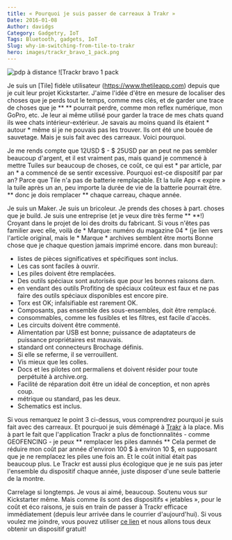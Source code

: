 ```yaml
---
title: « Pourquoi je suis passer de carreaux à Trakr »
Date: 2016-01-08
Author: davidgs
Category: Gadgetry, IoT
Tags: Bluetooth, gadgets, IoT
Slug: why-im-switching-from-tile-to-trakr
hero: images/trackr_bravo_1_pack.png
---
```


![pdp à distance](/posts/category/iot/images/remote_pdp.jpg "remote_pdp.jpg") ![Trackr bravo 1 pack

Je suis un [Tile] fidèle utilisateur (https://www.thetileapp.com) depuis que je cuit leur projet Kickstarter. J'aime l'idée d'être en mesure de localiser des choses que je perds tout le temps, comme mes clés, et de garder une trace de choses que je ** ** pourrait perdre, comme mon reflex numérique, mon GoPro, etc. Je leur ai même utilisé pour garder la trace de mes chats quand ils wee chats intérieur-extérieur. Je savais au moins quand ils étaient * autour * même si je ne pouvais pas les trouver. Ils ont été une bouée de sauvetage. Mais je suis fait avec des carreaux. Voici pourquoi.

Je me rends compte que 12USD $ - $ 25USD par an peut ne pas sembler beaucoup d'argent, et il est vraiment pas, mais quand je commencé à mettre Tuiles sur beaucoup de choses, ce coût, ce qui est * par article, par an * a commencé de se sentir excessive. Pourquoi est-ce dispositif par par an? Parce que Tile n'a pas de batterie remplaçable. Et la tuile App « expire » la tuile après un an, peu importe la durée de vie de la batterie pourrait être. ** donc je dois remplacer ** chaque carreau, chaque année.

Je suis un Maker. Je suis un bricoleur. Je prends des choses à part. choses que je build. Je suis une entreprise (et je veux dire très ferme ** **!) Croyant dans le projet de loi des droits du fabricant. Si vous n'êtes pas familier avec elle, voilà de * Marque: numéro du magazine 04 * (je lien vers l'article original, mais le * Marque * archives semblent être morts Bonne chose que je chaque question jamais imprimé encore. dans mon bureau):

- listes de pièces significatives et spécifiques sont inclus.
- Les cas sont faciles à ouvrir.
- Les piles doivent être remplacées.
- Des outils spéciaux sont autorisés que pour les bonnes raisons darn.
- en vendant des outils Profiting de spéciaux coûteux est faux et ne pas faire des outils spéciaux disponibles est encore pire.
- Torx est OK; infalsifiable est rarement OK.
- Composants, pas ensemble des sous-ensembles, doit être remplacé.
- consommables, comme les fusibles et les filtres, est facile d'accès.
- Les circuits doivent être commenté.
- Alimentation par USB est bonne; puissance de adaptateurs de puissance propriétaires est mauvais.
- standard ont connecteurs Brochage définis.
- Si elle se referme, il se verrouillent.
- Vis mieux que les colles.
- Docs et les pilotes ont permaliens et doivent résider pour toute perpétuité à archive.org.
- Facilité de réparation doit être un idéal de conception, et non après coup.
- métrique ou standard, pas les deux.
- Schematics est inclus.

Si vous remarquez le point 3 ci-dessus, vous comprendrez pourquoi je suis fait avec des carreaux. Et pourquoi je suis déménagé à [Trakr](https://www.thetrackr.com) à la place. Mis à part le fait que l'application Trackr a plus de fonctionnalités - comme GEOFENCING - je peux ** remplacer les piles damnés ** Cela permet de réduire mon coût par année d'environ 100 $ à environ 10 $, en supposant que je ne remplacez les piles une fois an. Et le coût initial était pas beaucoup plus. Le Trackr est aussi plus écologique que je ne suis pas jeter l'ensemble du dispositif chaque année, juste disposer d'une seule batterie de la montre.

Carrelage si longtemps. Je vous ai aimé, beaucoup. Soutenu vous sur Kickstarter même. Mais comme ils sont des dispositifs « jetables », pour le coût et éco raisons, je suis en train de passer à Trackr efficace immédiatement (depuis leur arrivée dans le courrier d'aujourd'hui). Si vous voulez me joindre, vous pouvez utiliser [ce lien](https://www.thetrackr.com/?ref_code=tlKzz) et nous allons tous deux obtenir un dispositif gratuit!
